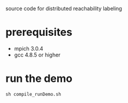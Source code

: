 source code for distributed reachability labeling
# prerequisites
 - mpich 3.0.4
 - gcc 4.8.5 or higher
# run the demo

``
sh compile_runDemo.sh
``